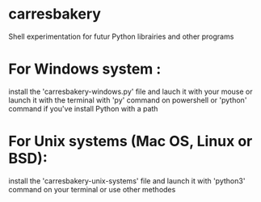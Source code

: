 # carresbakery
Shell experimentation for futur Python librairies and other programs

# For Windows system :
install the 'carresbakery-windows.py' file
and lauch it with your mouse or launch it with the terminal with 'py' command on powershell or 'python' command if you've install Python with a path

# For Unix systems (Mac OS, Linux or BSD):
install the 'carresbakery-unix-systems' file
and launch it with 'python3' command on your terminal or use other methodes
